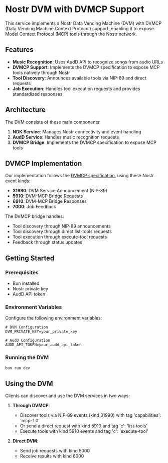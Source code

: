# Nostr DVM with DVMCP Support

This service implements a Nostr Data Vending Machine (DVM) with DVMCP (Data Vending Machine Context Protocol) support, enabling it to expose Model Context Protocol (MCP) tools through the Nostr network.

## Features

- **Music Recognition**: Uses AudD API to recognize songs from audio URLs
- **DVMCP Support**: Implements the DVMCP specification to expose MCP tools natively through Nostr
- **Tool Discovery**: Announces available tools via NIP-89 and direct requests
- **Job Execution**: Handles tool execution requests and provides standardized responses

## Architecture

The DVM consists of these main components:

1. **NDK Service**: Manages Nostr connectivity and event handling
2. **AudD Service**: Handles music recognition requests
3. **DVMCP Bridge**: Implements the DVMCP specification to expose MCP tools

## DVMCP Implementation

Our implementation follows the [DVMCP specification](https://github.com/gzuuus/dvmcp/blob/master/docs/dvmcp-spec.md), using these Nostr event kinds:

- **31990**: DVM Service Announcement (NIP-89)
- **5910**: DVM-MCP Bridge Requests
- **6910**: DVM-MCP Bridge Responses
- **7000**: Job Feedback

The DVMCP bridge handles:

- Tool discovery through NIP-89 announcements
- Tool discovery through direct list-tools requests
- Tool execution through execute-tool requests
- Feedback through status updates

## Getting Started

### Prerequisites

- Bun installed
- Nostr private key
- AudD API token

### Environment Variables

Configure the following environment variables:

```
# DVM Configuration
DVM_PRIVATE_KEY=your_private_key

# AudD Configuration
AUDD_API_TOKEN=your_audd_api_token
```

### Running the DVM

```bash
bun run dev
```

## Using the DVM

Clients can discover and use the DVM services in two ways:

1. **Through DVMCP**:

    - Discover tools via NIP-89 events (kind 31990) with tag 'capabilities': 'mcp-1.0'
    - Or send a direct request with kind 5910 and tag 'c': 'list-tools'
    - Execute tools with kind 5910 events and tag 'c': 'execute-tool'

2. **Direct DVM**:
    - Send job requests with kind 5000
    - Receive results with kind 6000
